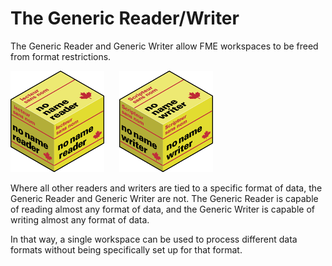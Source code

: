 # The Generic Reader/Writer

The Generic Reader and Generic Writer allow FME workspaces to be freed from format restrictions.

![](./Images/Img3.023.GenericReaderImage.png)&nbsp;&nbsp;&nbsp;&nbsp;&nbsp;
![](./Images/Img3.024.GenericWriterImage.png)


Where all other readers and writers are tied to a specific format of data, the Generic Reader and Generic Writer are not. The Generic Reader is capable of reading almost any format of data, and the Generic Writer is capable of writing almost any format of data.

In that way, a single workspace can be used to process different data formats without being specifically set up for that format.